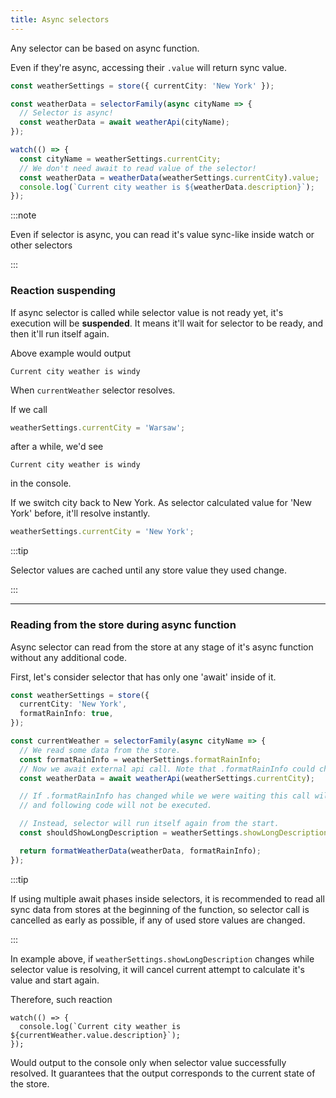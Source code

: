 ```yaml
---
title: Async selectors
---
```


Any selector can be based on async function.

Even if they're async, accessing their `.value` will return sync value.

```ts
const weatherSettings = store({ currentCity: 'New York' });

const weatherData = selectorFamily(async cityName => {
  // Selector is async!
  const weatherData = await weatherApi(cityName);
});

watch(() => {
  const cityName = weatherSettings.currentCity;
  // We don't need await to read value of the selector!
  const weatherData = weatherData(weatherSettings.currentCity).value;
  console.log(`Current city weather is ${weatherData.description}`);
});
```

:::note

Even if selector is async, you can read it's value sync-like inside watch or other selectors

:::

### Reaction suspending

If async selector is called while selector value is not ready yet, it's execution will be **suspended**. It means it'll wait for selector to be ready, and then it'll run itself again.

Above example would output

```
Current city weather is windy
```

When `currentWeather` selector resolves.

If we call

```ts
weatherSettings.currentCity = 'Warsaw';
```

after a while, we'd see

```
Current city weather is windy
```

in the console.

If we switch city back to New York. As selector calculated value for 'New York' before, it'll resolve instantly.

```ts
weatherSettings.currentCity = 'New York';
```

:::tip

Selector values are cached until any store value they used change.

:::

---

### Reading from the store during async function

Async selector can read from the store at any stage of it's async function without any additional code.

First, let's consider selector that has only one 'await' inside of it.

```ts
const weatherSettings = store({
  currentCity: 'New York',
  formatRainInfo: true,
});

const currentWeather = selectorFamily(async cityName => {
  // We read some data from the store.
  const formatRainInfo = weatherSettings.formatRainInfo;
  // Now we await external api call. Note that .formatRainInfo could change while we're waiting!
  const weatherData = await weatherApi(weatherSettings.currentCity);

  // If .formatRainInfo has changed while we were waiting this call will be instantly cancelled
  // and following code will not be executed.

  // Instead, selector will run itself again from the start.
  const shouldShowLongDescription = weatherSettings.showLongDescription;

  return formatWeatherData(weatherData, formatRainInfo);
});
```

:::tip

If using multiple await phases inside selectors, it is recommended to read all sync data from stores at the beginning of the function, so selector call is cancelled as early as possible, if any of used store values are changed.

:::

In example above, if `weatherSettings.showLongDescription` changes while selector value is resolving, it will cancel current attempt to calculate it's value and start again.

Therefore, such reaction

```tsx
watch(() => {
  console.log(`Current city weather is ${currentWeather.value.description}`);
});
```

Would output to the console only when selector value successfully resolved. It guarantees that the output corresponds to the current state of the store.
